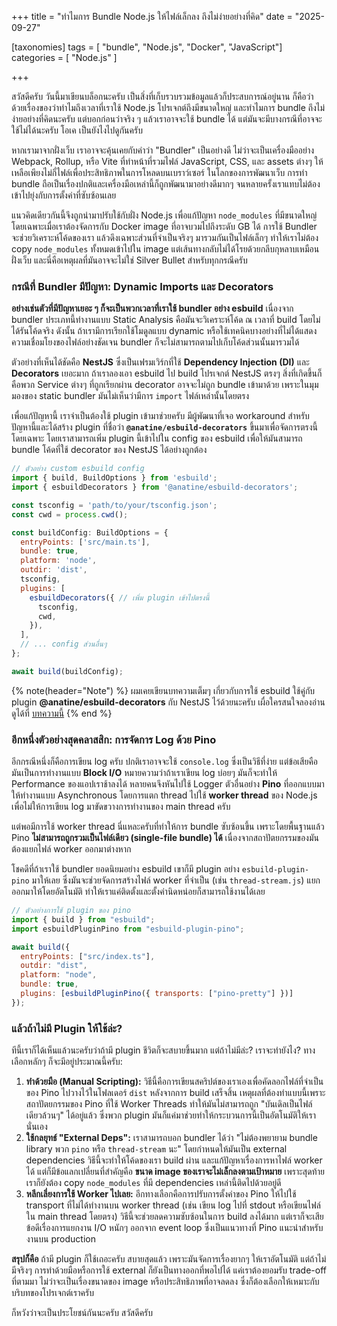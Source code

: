 +++
title = "ทำไมการ Bundle Node.js ให้ไฟล์เล็กลง ถึงไม่ง่ายอย่างที่คิด"
date = "2025-09-27"

[taxonomies]
tags = [ "bundle", "Node.js", "Docker", "JavaScript"]
categories = [ "Node.js" ]

+++

สวัสดีครับ วันนี้มาเขียนบล็อกนะครับ เป็นสิ่งที่เก็บรวบรวมข้อมูลแล้วก็ประสบการณ์อยู่นาน ก็คือว่าด้วยเรื่องของว่าทำไมถึงเวลาที่เราใช้ Node.js โปรเจกต์ถึงมีขนาดใหญ่ และทำไมการ bundle ถึงไม่ง่ายอย่างที่คิดนะครับ แต่บอกก่อนว่าจริง ๆ แล้วเราอาจจะใช้ bundle ได้ แต่มันจะมีบางกรณีที่อาจจะใช้ไม่ได้นะครับ โอเค เป็นยังไงไปดูกันครับ

หากเรามาจากฝั่งเว็บ เราอาจจะคุ้นเคยกับคำว่า "Bundler" เป็นอย่างดี ไม่ว่าจะเป็นเครื่องมืออย่าง Webpack, Rollup, หรือ Vite ที่ทำหน้าที่รวมไฟล์ JavaScript, CSS, และ assets ต่างๆ ให้เหลือเพียงไม่กี่ไฟล์เพื่อประสิทธิภาพในการโหลดบนเบราว์เซอร์ ในโลกของการพัฒนาเว็บ การทำ bundle ถือเป็นเรื่องปกติและเครื่องมือเหล่านี้ก็ถูกพัฒนามาอย่างดีมากๆ จนหลายครั้งเราแทบไม่ต้องเข้าไปยุ่งกับการตั้งค่าที่ซับซ้อนเลย

แนวคิดเดียวกันนี้จึงถูกนำมาปรับใช้กับฝั่ง Node.js เพื่อแก้ปัญหา `node_modules` ที่มีขนาดใหญ่ โดยเฉพาะเมื่อเราต้องจัดการกับ Docker image ที่อาจบวมไปถึงระดับ GB ได้ การใช้ Bundler จะช่วยวิเคราะห์โค้ดของเรา แล้วดึงเฉพาะส่วนที่จำเป็นจริงๆ มารวมกันเป็นไฟล์เล็กๆ ทำให้เราไม่ต้อง copy `node_modules` ทั้งหมดเข้าไปใน image แต่เส้นทางกลับไม่ได้โรยด้วยกลีบกุหลาบเหมือนฝั่งเว็บ และนี่คือเหตุผลที่มันอาจจะไม่ใช่ Silver Bullet สำหรับทุกกรณีครับ

### กรณีที่ Bundler มีปัญหา: Dynamic Imports และ Decorators

**อย่างเช่นตัวที่มีปัญหาเยอะ ๆ ก็จะเป็นพวกเวลาที่เราใช้ bundler อย่าง esbuild** เนื่องจาก bundler ประเภทนี้ทำงานแบบ Static Analysis คือมันจะวิเคราะห์โค้ด ณ เวลาที่ build โดยไม่ได้รันโค้ดจริง ดังนั้น ถ้าเรามีการเรียกใช้โมดูลแบบ dynamic หรือใช้เทคนิคบางอย่างที่ไม่ได้แสดงความเชื่อมโยงของไฟล์อย่างชัดเจน bundler ก็จะไม่สามารถตามไปเก็บโค้ดส่วนนั้นมารวมได้

ตัวอย่างที่เห็นได้ชัดคือ **NestJS** ซึ่งเป็นเฟรมเวิร์กที่ใช้ **Dependency Injection (DI)** และ **Decorators** เยอะมาก ถ้าเราลองเอา esbuild ไป build โปรเจกต์ NestJS ตรงๆ สิ่งที่เกิดขึ้นก็คือพวก Service ต่างๆ ที่ถูกเรียกผ่าน decorator อาจจะไม่ถูก bundle เข้ามาด้วย เพราะในมุมมองของ static bundler มันไม่เห็นว่ามีการ `import` ไฟล์เหล่านั้นโดยตรง

เพื่อแก้ปัญหานี้ เราจำเป็นต้องใช้ plugin เข้ามาช่วยครับ มีผู้พัฒนาที่เจอ workaround สำหรับปัญหานี้และได้สร้าง plugin ที่ชื่อว่า **`@anatine/esbuild-decorators`** ขึ้นมาเพื่อจัดการตรงนี้โดยเฉพาะ โดยเราสามารถเพิ่ม plugin นี้เข้าไปใน config ของ esbuild เพื่อให้มันสามารถ bundle โค้ดที่ใช้ decorator ของ NestJS ได้อย่างถูกต้อง

```javascript
// ตัวอย่าง custom esbuild config
import { build, BuildOptions } from 'esbuild';
import { esbuildDecorators } from '@anatine/esbuild-decorators';

const tsconfig = 'path/to/your/tsconfig.json';
const cwd = process.cwd();

const buildConfig: BuildOptions = {
  entryPoints: ['src/main.ts'],
  bundle: true,
  platform: 'node',
  outdir: 'dist',
  tsconfig,
  plugins: [
    esbuildDecorators({ // เพิ่ม plugin เข้าไปตรงนี้
      tsconfig,
      cwd,
    }),
  ],
  // ... config ส่วนอื่นๆ
};

await build(buildConfig);
```

{% note(header="Note") %}
ผมเคยเขียนบทความเต็มๆ เกี่ยวกับการใช้ esbuild ใช้คู่กับ plugin **@anatine/esbuild-decorators** กับ NestJS ไว้ด้วยนะครับ เผื่อใครสนใจลองอ่านดูได้ที่ [บทความนี้](/posts/reduce-nestjs-docker-image-size-with-esbuild-bundle)
{% end %}

### อีกหนึ่งตัวอย่างสุดคลาสสิก: การจัดการ Log ด้วย Pino

อีกกรณีหนึ่งก็คือการเขียน log ครับ ปกติเราอาจจะใช้ `console.log` ซึ่งเป็นวิธีที่ง่าย แต่ข้อเสียคือมันเป็นการทำงานแบบ **Block I/O** หมายความว่าถ้าเราเขียน log บ่อยๆ มันก็จะทำให้ Performance ของแอปเราช้าลงได้ หลายคนจึงหันไปใช้ Logger ตัวอื่นอย่าง **Pino** ที่ออกแบบมาให้ทำงานแบบ Asynchronous โดยการแตก thread ไปใช้ **worker thread** ของ Node.js เพื่อไม่ให้การเขียน log มาขัดขวางการทำงานของ main thread ครับ

แต่พอมีการใช้ worker thread นี่แหละครับที่ทำให้การ bundle ซับซ้อนขึ้น เพราะโดยพื้นฐานแล้ว Pino **ไม่สามารถถูกรวมเป็นไฟล์เดียว (single-file bundle) ได้** เนื่องจากสถาปัตยกรรมของมันต้องแยกไฟล์ worker ออกมาต่างหาก

โชคดีที่ถ้าเราใช้ bundler ยอดนิยมอย่าง esbuild เขาก็มี plugin อย่าง `esbuild-plugin-pino` มาให้เลย ซึ่งมันจะช่วยจัดการสร้างไฟล์ worker ที่จำเป็น (เช่น `thread-stream.js`) แยกออกมาให้โดยอัตโนมัติ ทำให้เราแค่ติดตั้งและตั้งค่านิดหน่อยก็สามารถใช้งานได้เลย

```javascript
// ตัวอย่างการใช้ plugin ของ pino
import { build } from "esbuild";
import esbuildPluginPino from "esbuild-plugin-pino";

await build({
  entryPoints: ["src/index.ts"],
  outdir: "dist",
  platform: "node",
  bundle: true,
  plugins: [esbuildPluginPino({ transports: ["pino-pretty"] })]
});
```

### แล้วถ้าไม่มี Plugin ให้ใช้ล่ะ?

ทีนี้เราก็ได้เห็นแล้วนะครับว่าถ้ามี plugin ชีวิตก็จะสบายขึ้นมาก แต่ถ้าไม่มีล่ะ? เราจะทำยังไง? ทางเลือกหลักๆ ก็จะมีอยู่ประมาณนี้ครับ:

1.  **ทำด้วยมือ (Manual Scripting):** วิธีนี้คือการเขียนสคริปต์ของเราเองเพื่อคัดลอกไฟล์ที่จำเป็นของ Pino ไปวางไว้ในโฟลเดอร์ `dist` หลังจากการ build เสร็จสิ้น เหตุผลที่ต้องทำแบบนี้เพราะสถาปัตยกรรมของ Pino ที่ใช้ Worker Threads ทำให้มันไม่สามารถถูก "บันเดิลเป็นไฟล์เดียวล้วนๆ" ได้อยู่แล้ว ซึ่งพวก plugin มันก็แค่มาช่วยทำให้กระบวนการนี้เป็นอัตโนมัติให้เรานั่นเอง
2.  **ใช้กลยุทธ์ "External Deps":** เราสามารถบอก bundler ได้ว่า "ไม่ต้องพยายาม bundle library พวก `pino` หรือ `thread-stream` นะ" โดยกำหนดให้มันเป็น external dependencies วิธีนี้จะทำให้โค้ดของเรา build ผ่าน และแก้ปัญหาเรื่องการหาไฟล์ worker ได้ แต่ก็มีข้อแลกเปลี่ยนที่สำคัญคือ **ขนาด image ของเราจะไม่เล็กลงตามเป้าหมาย** เพราะสุดท้ายเราก็ยังต้อง copy `node_modules` ที่มี dependencies เหล่านี้ติดไปด้วยอยู่ดี
3.  **หลีกเลี่ยงการใช้ Worker ไปเลย:** อีกทางเลือกคือการปรับการตั้งค่าของ Pino ให้ไปใช้ transport ที่ไม่ได้ทำงานบน worker thread (เช่น เขียน log ไปที่ stdout หรือเขียนไฟล์ใน main thread โดยตรง) วิธีนี้จะช่วยลดความซับซ้อนในการ build ลงได้มาก แต่เราก็จะเสียข้อดีเรื่องการแยกงาน I/O หนักๆ ออกจาก event loop ซึ่งเป็นแนวทางที่ Pino แนะนำสำหรับงานบน production

**สรุปก็คือ** ถ้ามี plugin ก็ใช้เถอะครับ สบายสุดแล้ว เพราะมันจัดการเรื่องยากๆ ให้เราอัตโนมัติ แต่ถ้าไม่มีจริงๆ การทำด้วยมือหรือการใช้ external ก็ยังเป็นทางออกที่พอไปได้ แค่เราต้องยอมรับ trade-off ที่ตามมา ไม่ว่าจะเป็นเรื่องขนาดของ image หรือประสิทธิภาพที่อาจลดลง ซึ่งก็ต้องเลือกให้เหมาะกับบริบทของโปรเจกต์เราครับ

ก็หวังว่าจะเป็นประโยชน์กันนะครับ สวัสดีครับ